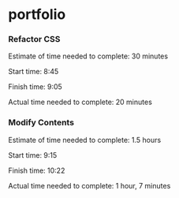 # portfolio

### Refactor CSS

Estimate of time needed to complete: 30 minutes

Start time: 8:45

Finish time: 9:05

Actual time needed to complete: 20 minutes


### Modify Contents

Estimate of time needed to complete: 1.5 hours

Start time: 9:15

Finish time: 10:22

Actual time needed to complete: 1 hour, 7 minutes